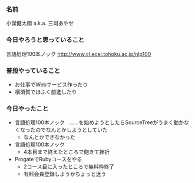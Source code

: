 ### 名前

小俣健太朗 a.k.a. 三司あやせ

### 今日やろうと思っていること

言語処理100本ノック
http://www.cl.ecei.tohoku.ac.jp/nlp100

### 普段やっていること

- お仕事でWebサービス作ったり
- 横須賀でほふく前進したり

### 今日やったこと

- 言語処理100本ノック　……を始めようとしたらSourceTreeがうまく動かなくなったのでなんとかしようとしていた
  - なんとかできなかった
- 言語処理100本ノック
  - 4本目まで終えたところで飽きて挫折
- ProgateでRubyコースをやる
  - 2コース目に入ったところで無料枠終了
  - 有料会員登録しようかちょっと迷う

